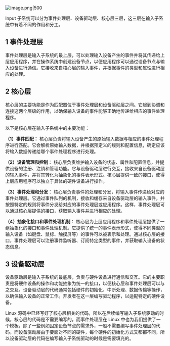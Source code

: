 ![image.png|500](https://my-obsidian-image.oss-cn-guangzhou.aliyuncs.com/2025/06/e4eeda7dba678d28d780cea618cd37fd.png)


Input 子系统可以分为事件处理层、设备驱动层、核心层三层，这三层在输入子系统中有着不同的作用和分工。

  

## 1 事件处理层

事件处理层是输入子系统的最上层，可以处理输入设备产生的事件并将其传递给上层应用程序，并在操作系统中创建设备节点，以便应用程序可以通过设备节点与输入设备进行通信。它接收来自核心层的输入事件，并根据事件的类型和属性进行相应的处理。

  

## 2 核心层

核心层的主要功能是作为匹配器位于事件处理层和设备驱动层之间。它起到协调和连接这两个层级的作用，以确保输入设备的事件能够正确地传递给相应的事件处理程序。

以下是核心层在输入子系统中的主要功能：

**（1）事件匹配：** 核心层负责将输入设备产生的原始输入数据与相应的事件处理程序进行匹配。它会解析原始输入数据，并根据预定义的规则和配置信息，确定应该将输入数据传递给哪个事件处理程序进行处理。

**（2）设备管理和控制**： 核心层负责维护输入设备的状态、属性和配置信息，并提供设备的注册、注销和管理功能。它与设备驱动层进行交互，接收来自设备驱动层的输入事件，并将其转化为抽象化的事件表示形式。核心层提供一致的接口，使得上层应用程序可以独立于具体的硬件设备进行操作。

**（3）事件处理和分发**： 核心层负责事件的处理和分发，将输入事件传递给对应的事件处理层。它通过事件队列的机制，接收和缓存来自设备驱动层的输入事件，并按照特定的规则将事件分发给对应的事件处理层或应用程序。这样，事件处理层可以通过核心层提供的接口，获取输入事件并进行相应的处理。

**（4）抽象化接口和事件处理机制**： 核心层为上层应用程序和事件处理层提供了一组抽象化的接口和事件处理机制。它提供了统一的事件表示形式，使得不同类型的输入设备（如键盘、鼠标、触摸屏等）的事件可以被表示和处理。通过核心层的接口，事件处理层可以注册事件监听器、订阅特定类型的事件，并获取输入设备的状态信息。

  

## 3 设备驱动层

设备驱动层是输入子系统的最底层，负责与硬件设备进行通信和交互。它的主要职责是将硬件设备的操作和功能抽象为统一的接口，以便核心层和事件处理层可以与之交互。设备驱动层的代码通常包括硬件的初始化、中断处理、数据传输等操作，以确保输入设备的正常工作。开发者在这一层编写驱动程序，以适配特定的硬件设备。

Linux 源码中已经写好了核心层相关的代码，所以在后续编写输入子系统驱动的时候，核心层的代码是不需要编写的，而事件处理层在 Linux 中也为我们提供了一个模板，除了一些例如固定设备节点的需求外，一般不需要编写事件处理层的代码，而设备驱动层由于要面对不同的硬件，每个硬件的初始化方式又都都不同，所以设备驱动层的代码在编写输入子系统驱动的时候是需要填充的。